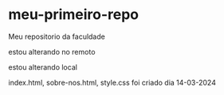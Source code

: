 # meu-primeiro-repo
Meu repositorio da faculdade

estou alterando no remoto

estou alterando local

index.html, sobre-nos.html, style.css foi criado dia 14-03-2024